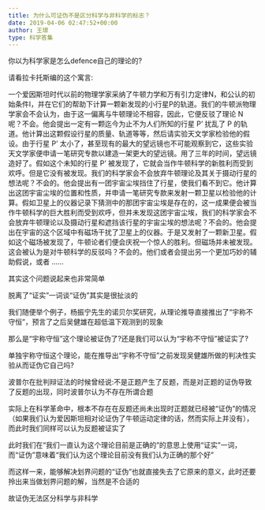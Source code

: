 ```yaml
---
title: 为什么可证伪不是区分科学与非科学的标志？
date: 2019-04-06 02:47:52+00:00
author: 王璟
type: 科学答集
---
```

你以为科学家是怎么defence自己的理论的?

请看拉卡托斯编的这个寓言:

一个爱因斯坦时代以前的物理学家采纳了牛顿力学和万有引力定律N，和公认的初始条件I，并在它们的帮助下计算一颗新发现的小行星P的轨道。我们的牛顿派物理学家会不会认为，由于这一偏离与牛顿理论不相容，因此，它便反驳了理论 N 呢？不会。他会提出一定有一颗迄今为止不为人们所知的行星 P’ 扰乱了 P 的轨道。他计算出这颗假设行星的质量、轨道等等，然后请实验天文学家检验他的假设。由于行星 P’ 太小了，甚至现有的最大的望远镜也不可能观察到它，这些实验天文学家便申请一笔研究专款以建造一架更大的望远镜。用了三年的时间，望远镜造好了。假如这个未知的行星 P’ 被发现了，它就会当作牛顿科学的新胜利而受到欢呼。但是它没有被发现。我们的科学家会不会放弃牛顿理论及其关于摄动行星的想法呢？不会的。他会提出有一团宇宙尘埃挡住了行星，使我们看不到它。他计算出这团宇宙尘埃的位置和性质，并申请一笔研究专款来发射一颗卫星以检验他的计算。假如卫星上的仪器记录下猜测中的那团宇宙尘埃是存在的，这一成果便会被当作牛顿科学的巨大胜利而受到欢呼，但并未发现这团宇宙尘埃，我们的科学家会不会放弃牛顿理论以及摄动行星和遮挡该行星的宇宙尘埃的想法呢？不会的。他会提出在宇宙的这个区域中有磁场干扰了卫星上的仪器。于是又发射了一颗新卫星。假如这个磁场被发现了，牛顿论者们便会庆祝一个惊人的胜利。但磁场并未被发现。这会被认为是对牛顿科学的反驳吗？不会的。他们或者会提出另一个更加巧妙的辅助假说，或者 ……

其实这个问题说起来也非常简单

脱离了“证实”一词谈“证伪”其实是很扯淡的

我们随便举个例子，杨振宁先生的诺贝尔奖研究，从理论推导直接推出了“宇称不守恒”，预言了之后吴健雄在超低温下观测到的现象

那么是“宇称守恒”这个理论被证伪了?还是我们可以认为“宇称不守恒”被证实了?

单独宇称守恒这个理论，能在推导出“宇称不守恒”之前发现吴健雄所做的判决性实验从而证伪它自己吗?

波普尔在批判辩证法的时候曾经说:不是正题产生了反题，而是对正题的证伪导致了反题的出现，同时波普尔认为不存在所谓合题

实际上在科学革命中，根本不存在在反题还尚未出现时正题就已经被“证伪”的情况（如果我们认为爱因斯坦相对论证伪了牛顿运动定律的话，然而实际上并没有），而此时我们同样可以认为反题被证实了

此时我们在“我们一直认为这个理论目前是正确的”的意思上使用“证实”一词，而“证伪”意味着“我们认为这个理论目前没有我们认为正确的那个好”

而这样一来，能够解决划界问题的“证伪”也就直接失去了它原来的意义，此时还要拎出来当做划界问题的解，当然是不合适的

故证伪无法区分科学与非科学


